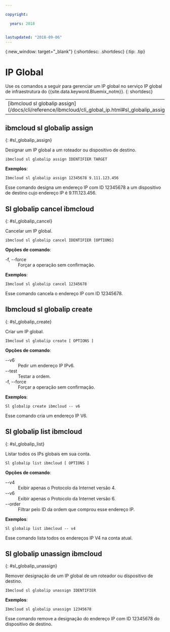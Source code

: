 ```yaml
---

copyright:

  years: 2018


lastupdated: "2018-09-06"
---
```


{:new_window: target="_blank"}
{:shortdesc: .shortdesc}
{:tip: .tip}

# IP Global

Use os comandos a seguir para gerenciar um IP global no serviço IP global de infraestrutura do {{site.data.keyword.Bluemix_notm}}.
{: shortdesc}

<table summary="Comandos de IP global de infraestrutura do {{site.data.keyword.Bluemix_notm}} ordenados alfabeticamente com os links para as informações adicionais do comando">
 <tbody>
 <tr>
  <td>[ibmcloud sl globalip assign](/docs/cli/reference/ibmcloud/cli_global_ip.html#sl_globalip_assign)</td>
  <td>[Sl globalip cancel ibmcloud](/docs/cli/reference/ibmcloud/cli_global_ip.html#sl_globalip_cancel)</td>
  <td>[Ibmcloud sl globalip create](/docs/cli/reference/ibmcloud/cli_global_ip.html#sl_globalip_create)</td>
 <td>[Sl globalip list ibmcloud](/docs/cli/reference/ibmcloud/cli_global_ip.html#sl_globalip_list)</td>
 <td>[Sl globalip unassign ibmcloud](/docs/cli/reference/ibmcloud/cli_global_ip.html#sl_globalip_unassign)</td>
 </tr>
   </tbody>
 </table>

 ## ibmcloud sl globalip assign
{: #sl_globalip_assign}

Designar um IP global a um roteador ou dispositivo de destino.
```
ibmcloud sl globalip assign IDENTIFIER TARGET
```


**Exemplos**:
```
Ibmcloud sl globalip assign 12345678 9.111.123.456
```
Esse comando designa um endereço IP com ID 12345678 a um dispositivo de destino cujo endereço IP é 9.111.123.456.

## Sl globalip cancel ibmcloud
{: #sl_globalip_cancel}

Cancelar um IP global.
```
ibmcloud sl globalip cancel IDENTIFIER [OPTIONS]
```

<strong>Opções de comando</strong>:
<dl>
<dt>-f, --force</dt>
<dd>Forçar a operação sem confirmação.</dd>
</dl>

**Exemplos**:
```
Ibmcloud sl globalip cancel 12345678
```
Esse comando cancela o endereço IP com ID 12345678.

 ## Ibmcloud sl globalip create
{: #sl_globalip_create}

Criar um IP global.
```
Ibmcloud sl globalip create [ OPTIONS ]
```

<strong>Opções de comando</strong>:
<dl>
<dt>--v6</dt>
<dd>Pedir um endereço IP IPv6.</dd>
<dt>--test</dt>
<dd>Testar a ordem.</dd>
<dt>-f, --force</dt>
<dd>Forçar a operação sem confirmação.</dd>
</dl>

**Exemplos**:
```
Sl globalip create ibmcloud -- v6
```
Esse comando cria um endereço IP V6.

## Sl globalip list ibmcloud
{: #sl_globalip_list}

Listar todos os IPs globais em sua conta.
```
Sl globalip list ibmcloud [ OPTIONS ]
```

<strong>Opções de comando</strong>:
<dl>
<dt>--v4</dt>
<dd>Exibir apenas o Protocolo da Internet versão 4.</dd>
<dt>--v6</dt>
<dd>Exibir apenas o Protocolo da Internet versão 6.</dd>
<dt>--order</dt>
<dd>Filtrar pelo ID da ordem que comprou esse endereço IP.</dd>
</dl>

**Exemplos**:
```
Sl globalip list ibmcloud -- v4
```
Esse comando lista todos os endereços IP V4 na conta atual.

## Sl globalip unassign ibmcloud
{: #sl_globalip_unassign}

Remover designação de um IP global de um roteador ou dispositivo de destino.
```
Ibmcloud sl globalip unassign IDENTIFIER
```


**Exemplos**:
```
Ibmcloud sl globalip unassign 12345678
```
Esse comando remove a designação do endereço IP com ID 12345678 do dispositivo de destino.
